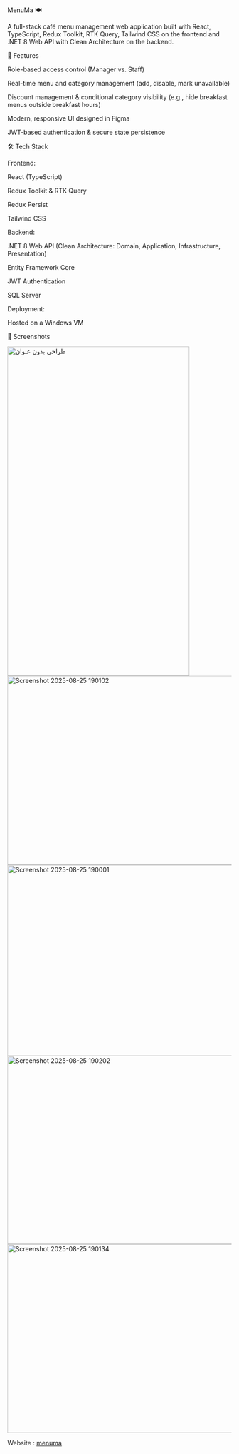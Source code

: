 MenuMa 🍽️

A full-stack café menu management web application built with React, TypeScript, Redux Toolkit, RTK Query, Tailwind CSS on the frontend and .NET 8 Web API with Clean Architecture on the backend.

🚀 Features

Role-based access control (Manager vs. Staff)

Real-time menu and category management (add, disable, mark unavailable)

Discount management & conditional category visibility (e.g., hide breakfast menus outside breakfast hours)

Modern, responsive UI designed in Figma

JWT-based authentication & secure state persistence

🛠️ Tech Stack

Frontend:

React (TypeScript)

Redux Toolkit & RTK Query

Redux Persist

Tailwind CSS

Backend:

.NET 8 Web API (Clean Architecture: Domain, Application, Infrastructure, Presentation)

Entity Framework Core

JWT Authentication

SQL Server

Deployment:

Hosted on a Windows VM

📸 Screenshots

<img width="409" height="738" alt="طراحی بدون عنوان" src="https://github.com/user-attachments/assets/c5865ac1-d546-4f8e-a1ab-820e01203d3f" />



<img width="944" height="424" alt="Screenshot 2025-08-25 190102" src="https://github.com/user-attachments/assets/c6e80697-0a50-49b8-b6bb-9345bdad0712" />

<img width="954" height="428" alt="Screenshot 2025-08-25 190001" src="https://github.com/user-attachments/assets/2b56707a-26eb-404c-81fd-50dfba14c774" />

<img width="929" height="422" alt="Screenshot 2025-08-25 190202" src="https://github.com/user-attachments/assets/b190a049-47c2-4e59-b1c7-8428bf201576" />


<img width="928" height="423" alt="Screenshot 2025-08-25 190134" src="https://github.com/user-attachments/assets/8609a279-de5e-4ffd-91aa-ffa761a2cbc0" />


Website : [menuma](http://82.115.19.173/menu/%D8%BA%D8%B0%D8%A7) 

